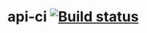 # api-ci [![Build status](https://ci.appveyor.com/api/projects/status/c14hfyy71qrsbriy?svg=true)](https://ci.appveyor.com/project/cromax-max/api-ci)
